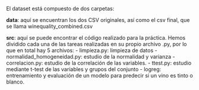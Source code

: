 El dataset está compuesto de dos carpetas:

**data**: aquí se encuentran los dos CSV originales, así como el csv final, que se llama winequality_combined.csv

**src**: aquí se puede encontrar el código realizado para la práctica. Hemos dividido cada una de las tareas realizadas
en su propio archivo .py, por lo que en total hay 5 archivos:
    - limpieza.py: limpieza de datos
    - normalidad_homogeneidad.py: estudio de la normalidad y varianza
    - correlacion.py: estudio de la correlación de las variables.
    - ttest.py: estudio mediante t-test de las variables y grupos del conjunto
    - logreg: entrenamiento y evaluación de un modelo para predecir si un vino es tinto o blanco.

 
